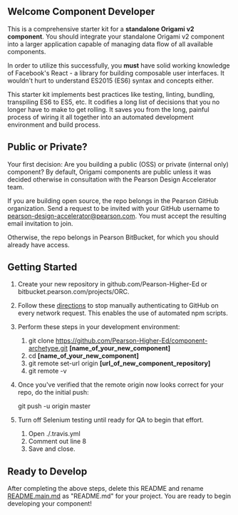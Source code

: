 ## Welcome Component Developer

This is a comprehensive starter kit for a **standalone Origami v2 component**. You should integrate your standalone Origami v2 component into a larger application capable of managing data flow of all available components.

In order to utilize this successfully, you **must** have solid working knowledge of Facebook's React - a library for
building composable user interfaces. It wouldn't hurt to understand ES2015 (ES6) syntax and concepts either.

This starter kit implements best practices like testing, linting, bundling, transpiling ES6 to ES5, etc. It codifies a
long list of decisions that you no longer have to make to get rolling. It saves you from the long, painful process of
wiring it all together into an automated development environment and build process.

## Public or Private?

Your first decision: Are you building a public (OSS) or private (internal only) component? By default, Origami
components are public unless it was decided otherwise in consultation with the Pearson Design Accelerator team.

If you are building open source, the repo belongs in the Pearson GitHub organization. Send a request to be invited with
your GitHub username to pearson-design-accelerator@pearson.com. You must accept the resulting email invitation to join.

Otherwise, the repo belongs in Pearson BitBucket, for which you should already have access.

## Getting Started

1. Create your new repository in github.com/Pearson-Higher-Ed or bitbucket.pearson.com/projects/ORC.

2. Follow these [directions](https://help.github.com/articles/caching-your-github-password-in-git/#platform-all) to stop
 manually authenticating to GitHub on every network request. This enables the use of automated npm scripts.

3. Perform these steps in your development environment:  
	1. git clone https://github.com/Pearson-Higher-Ed/component-archetype.git **[name_of_your_new_component]**  
	2. cd **[name_of_your_new_component]**  
    3. git remote set-url origin **[url_of_new_component_repository]**  
    4. git remote -v  

4. Once you've verified that the remote origin now looks correct for your repo, do the initial push:

    git push -u origin master

5. Turn off Selenium testing until ready for QA to begin that effort.
	1. Open ./.travis.yml
	2. Comment out line 8
	3. Save and close.

## Ready to Develop

After completing the above steps, delete this README and rename [README.main.md](README.main.md) as "README.md" for
your project. You are ready to begin developing your component!
